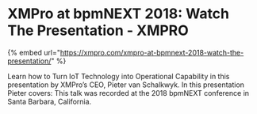 # XMPro at bpmNEXT 2018: Watch The Presentation - XMPRO

{% embed url="https://xmpro.com/xmpro-at-bpmnext-2018-watch-the-presentation/" %}

Learn how to Turn IoT Technology into Operational Capability in this presentation by XMPro’s CEO, Pieter van Schalkwyk.
In this presentation Pieter covers:
This talk was recorded at the 2018 bpmNEXT conference in Santa Barbara, California.
